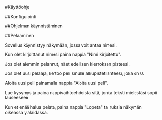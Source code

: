 #Käyttöohje

##Konfigurointi

##Ohjelman käynnistäminen

##Pelaaminen

Sovellus käynnistyy näkymään, jossa voit antaa nimesi.

Kun olet kirjoittanut nimesi paina nappia "Nimi kirjoitettu". 

Jos olet aiemmin pelannut, näet edellisen kierroksen pisteesi.

Jos olet uusi pelaaja, kertoo peli sinulle alkupistetilanteesi, joka on 0.

Aloita uusi peli painamalla nappia "Aloita uusi peli".

Lue kysymys ja paina nappivaihtoehdoista sitä, jonka teksti mielestäsi sopii lauseeseen

Kun et enää halua pelata, paina nappia "Lopeta" tai ruksia näkymän oikeassa ylälaidassa.
